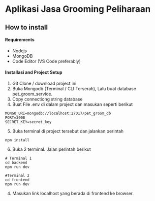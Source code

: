 # Aplikasi Jasa Grooming Peliharaan

## How to install

#### Requirements

- Nodejs
- MongoDB
- Code Editor (VS Code preferably)

#### Installasi and Project Setup

1. Git Clone / download project ini
2. Buka Mongodb (Terminal / CLI Terserah), Lalu buat database pet_groom_service.
3. Copy connectiong string database
4. Buat File .env di dalam project dan masukan seperti berikut

```
MONGO_URI=mongodb://localhost:27017/pet_groom_db
PORT=3000
SECRET_KEY=secret_key
```

5. Buka terminal di project tersebut dan jalankan perintah

```
npm install
```

6. Buka 2 terminal. Jalan perintah berikut

```
# Terminal 1
cd backend
npm run dev

#Terminal 2
cd frontend
npm run dev
```

4. Masukan link localhost yang berada di frontend ke browser.
